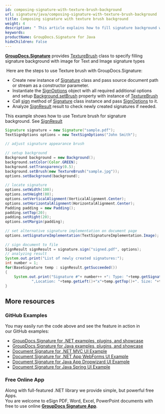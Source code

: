 ```yaml
---
id: composing-signature-with-texture-brush-background
url: signature/java/composing-signature-with-texture-brush-background
title: Composing signature with texture brush background
weight: 4
description: " This article explains how to fill signature background with texture brush"
keywords: 
productName: GroupDocs.Signature for Java
hideChildren: False
---
```

[**GroupDocs.Signature**](https://products.groupdocs.com/signature/java) provides [TextureBrush](https://reference.groupdocs.com/java/signature/com.groupdocs.signature.domain.extensions/TextureBrush) class to specify filling signature background with image for Text and Image signature types

 Here are the steps to use Texture brush with GroupDocs.Signature:

*   Create new instance of [Signature](https://reference.groupdocs.com/java/signature/com.groupdocs.signature/Signature) class and pass source document path or stream as a constructor parameter.    
*   Instantiate the [SignOptions](https://reference.groupdocs.com/java/signature/com.groupdocs.signature.options.sign/SignOptions) object with all required additional options and setup [Background.setBrush](https://reference.groupdocs.com/java/signature/com.groupdocs.signature.domain/Background#setBrush(com.groupdocs.signature.domain.extensions.Brush)) property with instance of [TextureBrush](https://reference.groupdocs.com/java/signature/com.groupdocs.signature.domain.extensions/TextureBrush)   
*   Call [sign](https://reference.groupdocs.com/java/signature/com.groupdocs.signature/Signature#sign(java.io.OutputStream,%20com.groupdocs.signature.options.sign.SignOptions)) method of [Signature](https://reference.groupdocs.com/java/signature/com.groupdocs.signature/Signature) class instance and pass [SignOptions](https://reference.groupdocs.com/java/signature/com.groupdocs.signature.options.sign/SignOptions) to it.  
*   Analyze [SignResult](https://reference.groupdocs.com/java/signature/com.groupdocs.signature.domain/SignResult) result to check newly created signatures if needed.

This example shows how to use Texture brush for signature background. See [SignResult](https://reference.groupdocs.com/java/signature/com.groupdocs.signature.domain/SignResult) 

```java
Signature signature = new Signature("sample.pdf");
TextSignOptions options = new TextSignOptions("John Smith");
 
// adjust signature appearance brush
 
// setup background
Background background = new Background();
background.setColor(Color.GREEN);
background.setTransparency(0.5);
background.setBrush(new TextureBrush("sample.jpg"));
options.setBackground(background);              
 
// locate signature
options.setWidth(100);
options.setHeight(80);
options.setVerticalAlignment(VerticalAlignment.Center);
options.setHorizontalAlignment(HorizontalAlignment.Center);
Padding padding = new Padding();
padding.setTop(20);
padding.setRight(20);
options.setMargin(padding);
 
// set alternative signature implementation on document page
options.setSignatureImplementation(TextSignatureImplementation.Image);
 
// sign document to file
SignResult signResult = signature.sign("signed.pdf", options);
// analyzing result
System.out.print("List of newly created signatures:");
int number = 1;
for(BaseSignature temp : signResult.getSucceeded())
{
    System.out.print("Signature #"+ number++ +": Type: "+temp.getSignatureType()+" Id:"+temp.getSignatureId()+
            ",Location: "+temp.getLeft()+"x"+temp.getTop()+". Size: "+temp.getWidth()+"x"+temp.getHeight());
}
```

## More resources

### GitHub Examples 

You may easily run the code above and see the feature in action in our GitHub examples:

*   [GroupDocs.Signature for .NET examples, plugins, and showcase](https://github.com/groupdocs-signature/GroupDocs.Signature-for-.NET)    
*   [GroupDocs.Signature for Java examples, plugins, and showcase](https://github.com/groupdocs-signature/GroupDocs.Signature-for-Java)    
*   [Document Signature for .NET MVC UI Example](https://github.com/groupdocs-signature/GroupDocs.Signature-for-.NET-MVC)    
*   [Document Signature for .NET App WebForms UI Example](https://github.com/groupdocs-signature/GroupDocs.Signature-for-.NET-WebForms)    
*   [Document Signature for Java App Dropwizard UI Example](https://github.com/groupdocs-signature/GroupDocs.Signature-for-Java-Dropwizard)   
*   [Document Signature for Java Spring UI Example](https://github.com/groupdocs-signature/GroupDocs.Signature-for-Java-Spring)
    

### Free Online App 

Along with full-featured .NET library we provide simple, but powerful free Apps.  
You are welcome to eSign PDF, Word, Excel, PowerPoint documents with free to use online **[GroupDocs Signature App](https://products.groupdocs.app/signature)**.
